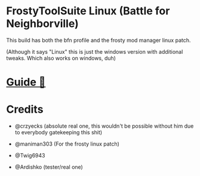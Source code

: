 # FrostyToolSuite Linux (Battle for Neighborville)

This build has both the bfn profile and the frosty mod manager linux patch.

(Although it says "Linux" this is just the windows version with additional tweaks. Which also works on windows, duh)

# [Guide 📕](https://github.com/Twig6943/FrostyToolsuiteBFNLinux/blob/main/Guide.md)

# Credits
- @crzyecks (absolute real one, this wouldn't be possible without him due to everybody gatekeeping this shit)

- @maniman303 (For the frosty linux patch)

- @Twig6943

- @Ardishko (tester/real one)
